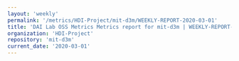 ```yaml
---
layout: 'weekly'
permalink: '/metrics/HDI-Project/mit-d3m/WEEKLY-REPORT-2020-03-01'
title: 'DAI Lab OSS Metrics Metrics report for mit-d3m | WEEKLY-REPORT-2020-03-01'
organization: 'HDI-Project'
repository: 'mit-d3m'
current_date: '2020-03-01'
---
```

